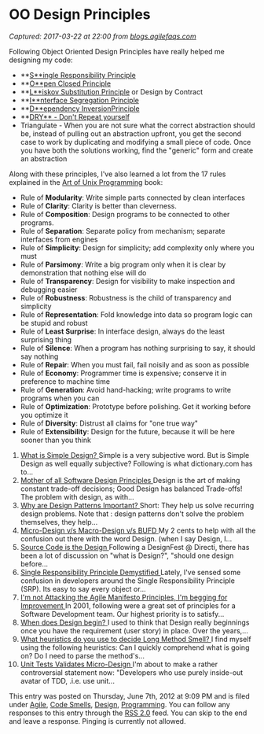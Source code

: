 # OO Design Principles

_Captured: 2017-03-22 at 22:00 from [blogs.agilefaqs.com](http://blogs.agilefaqs.com/2012/06/07/oo-design-principles/)_

Following Object Oriented Design Principles have really helped me designing my code:

  * **[S**ingle Responsibility Principle](http://blogs.agilefaqs.com/2009/10/19/single-responsibility-principle-demystified/)
  * **[O**pen Closed Principle](http://c2.com/cgi/wiki?OpenClosedPrinciple)
  * **[L**iskov Substitution Principle](http://c2.com/cgi/wiki?LiskovSubstitutionPrinciple) or Design by Contract
  * **[I**nterface Segregation Principle](http://c2.com/cgi/wiki?InterfaceSegregationPrinciple)
  * **[D**ependency InversionPrinciple](http://c2.com/cgi/wiki?DependencyInversionPrinciple)
  * **[DRY** - Don't Repeat yourself](http://c2.com/cgi/wiki?DontRepeatYourself)
  * Triangulate - When you are not sure what the correct abstraction should be, instead of pulling out an abstraction upfront, you get the second case to work by duplicating and modifying a small piece of code. Once you have both the solutions working, find the "generic" form and create an abstraction

Along with these principles, I've also learned a lot from the 17 rules explained in the [Art of Unix Programming](http://catb.org/~esr/writings/taoup/html/) book:

  * Rule of **Modularity**: Write simple parts connected by clean interfaces
  * Rule of **Clarity**: Clarity is better than cleverness.
  * Rule of **Composition**: Design programs to be connected to other programs.
  * Rule of **Separation**: Separate policy from mechanism; separate interfaces from engines
  * Rule of **Simplicity**: Design for simplicity; add complexity only where you must
  * Rule of **Parsimony**: Write a big program only when it is clear by demonstration that nothing else will do
  * Rule of **Transparency**: Design for visibility to make inspection and debugging easier
  * Rule of **Robustness**: Robustness is the child of transparency and simplicity
  * Rule of **Representation**: Fold knowledge into data so program logic can be stupid and robust
  * Rule of **Least Surprise**: In interface design, always do the least surprising thing
  * Rule of **Silence**: When a program has nothing surprising to say, it should say nothing
  * Rule of **Repair**: When you must fail, fail noisily and as soon as possible
  * Rule of **Economy**: Programmer time is expensive; conserve it in preference to machine time
  * Rule of **Generation**: Avoid hand-hacking; write programs to write programs when you can
  * Rule of **Optimization**: Prototype before polishing. Get it working before you optimize it
  * Rule of **Diversity**: Distrust all claims for "one true way"
  * Rule of **Extensibility**: Design for the future, because it will be here sooner than you think
  1. [What is Simple Design? ](http://blogs.agilefaqs.com/2009/02/02/what-is-simple-design/) Simple is a very subjective word. But is Simple Design as well equally subjective? Following is what dictionary.com has to...
  2. [Mother of all Software Design Principles ](http://blogs.agilefaqs.com/2008/09/24/mother-of-all-software-design-principles/) Design is the art of making constant trade-off decisions; Good Design has balanced Trade-offs! The problem with design, as with...
  3. [Why are Design Patterns Important? ](http://blogs.agilefaqs.com/2008/09/05/why-are-design-patterns-important/) Short: They help us solve recurring design problems. Note that : design patterns don't solve the problem themselves, they help...
  4. [Micro-Design v/s Macro-Design v/s BUFD ](http://blogs.agilefaqs.com/2008/09/22/micro-design-vs-macro-design-vs-bufd/) My 2 cents to help with all the confusion out there with the word Design. (when I say Design, I...
  5. [Source Code is the Design ](http://blogs.agilefaqs.com/2009/02/01/source-code-is-the-design/) Following a DesignFest @ Directi, there has been a lot of discussion on "what is Design?", "should one design before...
  6. [Single Responsibility Principle Demystified ](http://blogs.agilefaqs.com/2009/10/19/single-responsibility-principle-demystified/) Lately, I've sensed some confusion in developers around the Single Responsibility Principle (SRP). Its easy to say every object or...
  7. [I'm not Attacking the Agile Manifesto Principles, I'm begging for Improvement ](http://blogs.agilefaqs.com/2010/03/19/im-not-attacking-the-agile-manifesto-principles-i-begging-for-improvement/) In 2001, following were a great set of principles for a Software Development team. Our highest priority is to satisfy...
  8. [When does Design begin? ](http://blogs.agilefaqs.com/2008/09/21/when-does-design-begin/) I used to think that Design really beginnings once you have the requirement (user story) in place. Over the years,...
  9. [What heuristics do you use to decide Long Method Smell? ](http://blogs.agilefaqs.com/2011/03/25/what-heuristics-do-you-use-to-decide-long-method-smell/) I find myself using the following heuristics: Can I quickly comprehend what is going on? Do I need to parse the method's...
  10. [Unit Tests Validates Micro-Design ](http://blogs.agilefaqs.com/2008/09/22/unit-tests-validates-micro-design/) I'm about to make a rather controversial statement now: "Developers who use purely inside-out avatar of TDD, .i.e. use unit...

This entry was posted on Thursday, June 7th, 2012 at 9:09 PM and is filed under [Agile](http://blogs.agilefaqs.com/category/agile/), [Code Smells](http://blogs.agilefaqs.com/category/code-smells-2/), [Design](http://blogs.agilefaqs.com/category/design/), [Programming](http://blogs.agilefaqs.com/category/programming/). You can follow any responses to this entry through the [RSS 2.0](http://blogs.agilefaqs.com/2012/06/07/oo-design-principles/feed/) feed. You can skip to the end and leave a response. Pinging is currently not allowed.
